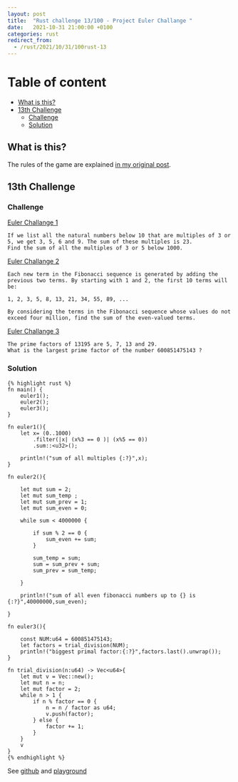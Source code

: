 ```yaml
---
layout: post
title:  "Rust challenge 13/100 - Project Euler Challange "
date:   2021-10-31 21:00:00 +0100
categories: rust
redirect_from:
  - /rust/2021/10/31/100rust-13
---
```



#  Table of content
<!-- MarkdownTOC autolink="true" -->

- [What is this?](#what-is-this)
- [13th Challenge](#13th-challenge)
	- [Challenge](#challenge)
	- [Solution](#solution)

<!-- /MarkdownTOC -->

## What is this?

The rules of the game are explained [in my original post](https://maebli.github.io/rust/2021/10/18/100rust.html). 

## 13th Challenge
### Challenge

[Euler Challange 1](https://projecteuler.net/problem=1) 

	If we list all the natural numbers below 10 that are multiples of 3 or 5, we get 3, 5, 6 and 9. The sum of these multiples is 23.
	Find the sum of all the multiples of 3 or 5 below 1000.

[Euler Challange 2](https://projecteuler.net/problem=2)

	Each new term in the Fibonacci sequence is generated by adding the previous two terms. By starting with 1 and 2, the first 10 terms will be:

	1, 2, 3, 5, 8, 13, 21, 34, 55, 89, ...

	By considering the terms in the Fibonacci sequence whose values do not exceed four million, find the sum of the even-valued terms.

[Euler Challange 3](https://projecteuler.net/problem=3)


	The prime factors of 13195 are 5, 7, 13 and 29.
	What is the largest prime factor of the number 600851475143 ?


### Solution


	{% highlight rust %}
	fn main() {
	    euler1();
	    euler2();
	    euler3();
	}

	fn euler1(){
	    let x= (0..1000)
	        .filter(|x| (x%3 == 0 )| (x%5 == 0))
	        .sum::<u32>();

	    println!("sum of all multiples {:?}",x);
	}

	fn euler2(){

	    let mut sum = 2;
	    let mut sum_temp ;
	    let mut sum_prev = 1;
	    let mut sum_even = 0;

	    while sum < 4000000 {

	        if sum % 2 == 0 {
	            sum_even += sum;
	        }

	        sum_temp = sum;
	        sum = sum_prev + sum;
	        sum_prev = sum_temp;

	    }

	    println!("sum of all even fibonacci numbers up to {} is {:?}",40000000,sum_even);

	}

	fn euler3(){

	    const NUM:u64 = 600851475143;
	    let factors = trial_division(NUM);
	    println!("biggest primal factor:{:?}",factors.last().unwrap());
	}

	fn trial_division(n:u64) -> Vec<u64>{
	    let mut v = Vec::new();
	    let mut n = n;
	    let mut factor = 2;
	    while n > 1 {
	        if n % factor == 0 {
	            n = n / factor as u64;
	            v.push(factor);
	        } else {
	            factor += 1;
	        }
	    }
	    v
	}
	{% endhighlight %}


See [github](https://github.com/maebli/100rustsnippets/tree/master/euler) and [playground](https://play.rust-lang.org/?version=stable&edition=2018&gist=f2f4ce4dc6c18694d02505967e3cb3c2)
